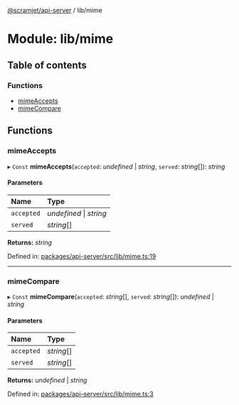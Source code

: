 [@scramjet/api-server](../README.md) / lib/mime

# Module: lib/mime

## Table of contents

### Functions

- [mimeAccepts](lib_mime.md#mimeaccepts)
- [mimeCompare](lib_mime.md#mimecompare)

## Functions

### mimeAccepts

▸ `Const` **mimeAccepts**(`accepted`: *undefined* \| *string*, `served`: *string*[]): *string*

#### Parameters

| Name | Type |
| :------ | :------ |
| `accepted` | *undefined* \| *string* |
| `served` | *string*[] |

**Returns:** *string*

Defined in: [packages/api-server/src/lib/mime.ts:19](https://github.com/scramjetorg/transform-hub/blob/8f44413a/packages/api-server/src/lib/mime.ts#L19)

___

### mimeCompare

▸ `Const` **mimeCompare**(`accepted`: *string*[], `served`: *string*[]): *undefined* \| *string*

#### Parameters

| Name | Type |
| :------ | :------ |
| `accepted` | *string*[] |
| `served` | *string*[] |

**Returns:** *undefined* \| *string*

Defined in: [packages/api-server/src/lib/mime.ts:3](https://github.com/scramjetorg/transform-hub/blob/8f44413a/packages/api-server/src/lib/mime.ts#L3)
